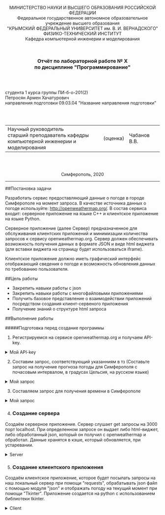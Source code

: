 
<p align="center">МИНИСТЕРСТВО НАУКИ  И ВЫСШЕГО ОБРАЗОВАНИЯ РОССИЙСКОЙ ФЕДЕРАЦИИ<br>
Федеральное государственное автономное образовательное учреждение высшего образования<br>
"КРЫМСКИЙ ФЕДЕРАЛЬНЫЙ УНИВЕРСИТЕТ им. В. И. ВЕРНАДСКОГО"<br>
ФИЗИКО-ТЕХНИЧЕСКИЙ ИНСТИТУТ<br>
Кафедра компьютерной инженерии и моделирования</p>
<br>
<h3 align="center">Отчёт по лабораторной работе № X<br> по дисциплине "Программирование"</h3>
<br><br>
<p>студента 1 курса группы ПИ-б-о-201(2)<br>
Петросян Армен Хачатурович<br>
направления подготовки 09.03.04 "Название направления подготовки"</p>
<br><br>
<table>
<tr><td>Научный руководитель<br> старший преподаватель кафедры<br> компьютерной инженерии и моделирования</td>
<td>(оценка)</td>
<td>Чабанов В.В.</td>
</tr>
</table>
<br><br>
<p align="center">Симферополь, 2020</p>
<hr>

##Постановка задачи

Разработать сервис предоставляющий данные о погоде в городе Симферополе на момент запроса. В качестве источника данных о погоде используйте: http://openweathermap.org/. В состав сервиса входит: серверное приложение на языке С++ и клиентское приложение на языке Python.

Серверное приложение (далее Сервер) предназначенное для обслуживания клиентских приложений и минимизации количества запросов к сервису openweathermap.org. Сервер должен обеспечивать возможность получения данных в формате JSON и виде html виджета (для вставки виджета на страницу будет использоваться iframe).

Клиентское приложение должно иметь графический интерфейс отображающий сведения о погоде и возможность обновления данных по требованию пользователя.

##Цель работы

- Закрепить навыки работы с json
- Закрепить навыки работы с многофайловыми приложениями
- Получить базовое представление о взаимодействии приложений посредством создания клиент-сервеного приложения
- Получение знаний о структуре html запроса

##Выполнение работы

#####Подготовка перед создание программы

1. Регистрируемся на сервисе openweathermap.org и получаем API-key.
<details>
  <summary>Мой API-key</summary>

  ```
  ff1484a9c853eaf0e82bdeee8b3cae19
  ```
</details>

2. Составим запрос, соответствующий указанниям в тз (Составьте запрос на получение прогноза погоды для Симферополя с почасовым интервалом, в градусах Цельсия, на русском языке)
<details>
  <summary>Мой запрос</summary>

  ```
  http://api.openweathermap.org/data/2.5/onecall?id=524901&appid=ff1484a9c853eaf0e82bdeee8b3cae19&lang=ru&units=metric&lat=44.95719&lon=34.11079&exclude=current,minutely,daily,alerts
  ```
</details>

3. Составляем запрос для получения времени в Симферополе
<details>
<summary>Мой запрос</summary>

  ```
http://worldtimeapi.org/api/timezone/Europe/Simferopol
  ```
</details>

4.  ### Создание сервера

Создаём серверное приложение. Сервер слушает get запросы на 3000 порт localhost. При определенном запросе он выдает либо html-виджет, либо обработанный json, который он получил с openweathermap и обработал. Данные хранятся в кэше, который обновляется, при устаревании.

<details>
<summary>Server</summary>

```C++
#define _CRT_SECURE_NO_WARNINGS
#include <iostream>
#include <string>
#include <fstream>
#include <chrono>
#include <iomanip>
#include <json/json.hpp>
#include <cpp_httplib/httplib.h>

using json = nlohmann::json;
using namespace httplib;

std::string html_str;


void json_init(const Result& res, json& new_json)
{
    if (res)
    {
        if (res->status == 200)
            new_json = json::parse(res->body);
        else
            std::cout << "Status code: " << res->status << std::endl;
    }
    else
    {
        auto err = res.error();
        std::cout << "Error code: " << err << std::endl;
    }
}

std::string current_time_str()
{
    auto current_time = std::chrono::system_clock::now();

    std::time_t current_time_t = std::chrono::system_clock::to_time_t(current_time);
    std::string date_new;
    date_new = ctime(&current_time_t);

    std::string time_now;
    if (date_new[11] != '0')
        time_now += date_new[11];
    time_now += date_new[12];
    return time_now;
}

int current_time_int()
{
    auto current_time = std::chrono::system_clock::now();

    std::time_t current_time_t = std::chrono::system_clock::to_time_t(current_time);
    std::string date_new;
    date_new = ctime(&current_time_t);

    std::string time_now;
    if (date_new[11] != '0')
        time_now += date_new[11];
    time_now += date_new[12];

    return atoi(time_now.c_str());
}

void html_editing(std::string& html_str, const std::string& raw_arg, const std::string& arg)
{
    size_t position = html_str.find(raw_arg);
    while (position != std::string::npos)
    {
        html_str.replace(position, raw_arg.size(), arg);
        position = html_str.find(raw_arg, position + arg.size());
    }
}

void gen_response(const Request& req, Response& res) 
{
    html_editing(html_str, "{hourly[i].temp}", current_time_str());

    json tmp;
    std::fstream cache("cache.txt");

    if (!cache.is_open())
        std::cerr << "Error!\nFile not open\n";
    else
        cache >> tmp;

    std::string description_raw = tmp[current_time_int()]["description"].dump();
    
    std::string description;
    for (int i = 0; i < description_raw.size(); i++)
        if (description_raw[i] != char(34) && description_raw[i] != '\\')
            description += description_raw[i];

    html_editing(html_str, "{hourly[i].weather[0].description}", description);

    std::string icon_raw = tmp[current_time_int()]["icon"].dump();
    std::string icon;
    for (int i = 0; i < icon_raw.size(); i++)
        if (icon_raw[i] != char(34) && icon_raw[i] != '\\')
            icon += icon_raw[i];

    html_editing(html_str, "{hourly[i].weather[0].icon}", icon);
  
    cache.close();
    res.set_content(html_str, "text/html;charset=utf-8");
}

void gen_response_raw(const Request& req, Response& res) 
{
    std::fstream cache("cache.txt");
    std::string rawR;
    if (cache.is_open())
        getline(cache, rawR, '\0');
    else
    {
        std::cerr << "Error!\nFile not open\n";
        return;
    }
    std::string raw;
    for (int i = 0; i < rawR.length(); i++)
    {
        if (rawR[i] == '\\')
        {
            i++;
            continue;
        }
        raw += rawR[i];
    }

    res.set_content(raw, "text/plain;charset=utf-8");
}

int main() {
    Server svr;
    

    Client openweather_cli("http://api.openweathermap.org");
    auto openweather_res = openweather_cli.Get("/data/2.5/onecall?id=524901&appid=ff1484a9c853eaf0e82bdeee8b3cae19&lang=ru&units=metric&lat=44.95719&lon=34.11079&exclude=current,minutely,daily,alerts");

    json openweather_json;
    json_init(openweather_res, openweather_json);
 
    Client worldtime_cli("http://worldtimeapi.org");
    auto worldtime_res = worldtime_cli.Get("/api/timezone/Europe/Simferopol");
    
    json worldtime_json;
    json_init(worldtime_res, worldtime_json);
  
    json tmp = json::array();

    json* tmp_arr = new json[48];

    for (int i = 0; i < 48; i++)
    {
        tmp_arr[i]["time"] = i;
        tmp_arr[i]["temp"] = (int)openweather_json["hourly"][i]["temp"];
        std::string  description  = openweather_json["hourly"][i]["weather"][0]["description"].dump();
        std::string icon = openweather_json["hourly"][i]["weather"][0]["icon"].dump();
        tmp_arr[i]["icon"] = icon;
        tmp_arr[i]["description"] = description;
        tmp[i] = tmp_arr[i];
    }

    delete[] tmp_arr;
    
    std::string cache_str = tmp.dump();
    std::ofstream cache("cache.txt");

    if (!cache.is_open())
        std::cerr << "Error!\nFile not open\n";
    else
        cache << cache_str;
    cache.close();

    std::ifstream html_file("widget.html");

    if (html_file.is_open())
        getline(html_file, html_str, '\0');
    else    
        std::cerr << "Error!\nFile not open\n";

    html_file.close();


    svr.Get("/", gen_response);
    svr.Get("/raw", gen_response_raw);

    std::cout << "\nStart server... OK\n";
    svr.listen("localhost", 3000);
    return 0;
}
```
</details>

5.  ### Создание клиентского приложения
Создаём клиентское приложение, которое будет посылать запросы на наш локальный сервер при помощи "requests", обрабатывать json файл с помощью модуля "json" и отображать погоду на текущий момент при помощи "Tkinter". Приложение создается на python с использованием библиотеки tkinter. 

<details>
<summary>Client</summary>
```python

from tkinter import *
import requests
import json
import datetime


def refresh(event=None):
    try:
        res = requests.get('http://localhost:3000/raw').content.decode("utf8")
        data = json.loads(res)

        current_time = datetime.datetime.now().hour
        description.config(text=str(data[current_time]["description"]))
        temp.config(text=str((data[current_time]["temp"])) + "°C")
    except requests.exceptions.ConnectionError:
        pass


root = Tk()
root.title("Погода")
root.pack_propagate(0)
root.bind("<Button-1>", refresh)
root.geometry("200x250")


top_frame = Frame(root, bg="#ffb84d", width=100, height=30)
top_frame.pack(side=TOP, fill=X)

middle_frame = Frame(root, bg="#ffffff",  width=100, height=30*3)
middle_frame.pack(expand=True, fill=BOTH)

bottom_frame = Frame(root, bg="#ffb84d", width=100, height=30)
bottom_frame.pack(side=BOTTOM, fill=X)


city = Label(top_frame, font=("Arial Bold", 12), text="Симферополь", bg="#ffb84d")
description = Label(top_frame, font=("Arial", 12), bg="#ffb84d")
temp = Label(middle_frame, font=("Arial Bold", 48), bg="#ffffff")

city.pack(pady=0)
description.pack(pady=0)
temp.pack(expand=True)

refresh()
root.mainloop()

```
</details>

